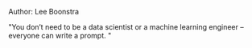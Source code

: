 
Author: Lee Boonstra 


"You don’t need to be a data  scientist or a machine learning  engineer – everyone can write  a prompt. "



